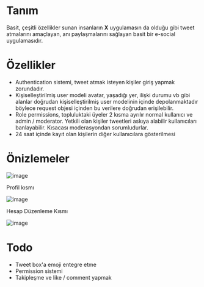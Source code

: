 # Tanım
Basit, çeşitli özellikler sunan insanların **X** uygulamasın da olduğu gibi tweet atmalarını amaçlayan, anı paylaşmalarını sağlayan basit bir e-social uygulamasıdır. 

# Özellikler
+ Authentication sistemi, tweet atmak isteyen kişiler giriş yapmak zorundadır.
+ Kişiselleştirilmiş user modeli avatar, yaşadığı yer, ilişki durumu vb gibi alanlar doğrudan kişiselleştirilmiş user modelinin içinde depolanmaktadır böylece request objesi içinden bu verilere doğrudan erişilebilir.
+ Role permissions, topluluktaki üyeler 2 kısma ayrılır normal kullanıcı ve admin / moderator. Yetkili olan kişiler tweetleri askıya alabilir kullanıcıları banlayabilir. Kısacası moderasyondan sorumludurlar.
+ 24 saat içinde kayıt olan kişilerin diğer kullanıcılara gösterilmesi

# Önizlemeler
![image](https://github.com/AysKrimn/django-tweet-application/assets/83617943/6fd083c1-f74d-44b2-917e-38314be3a7c8)

Profil kısmı

![image](https://github.com/AysKrimn/django-tweet-application/assets/83617943/dbfe2a16-e434-420f-8995-9702d5d79856)

Hesap Düzenleme Kısmı

![image](https://github.com/AysKrimn/django-tweet-application/assets/83617943/0e616c7a-7f3e-446f-b7e7-b792858f8411)



# Todo
+ Tweet box'a emoji entegre etme
+ Permission sistemi
+ Takipleşme ve like / comment yapmak
